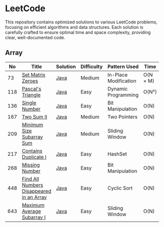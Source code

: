 # LeetCode

This repository contains optimized solutions to various LeetCode problems, focusing on efficient algorithms and data structures. Each solution is carefully crafted to ensure optimal time and space complexity, providing clear, well-documented code.

## Array

| No | Title | Solution | Difficulty | Pattern Used | Time | Space |
|---| ----- | -------- | ---------- | -------------- | ----- | ----- |
| 73 | [Set Matrix Zeroes](https://leetcode.com/problems/set-matrix-zeroes/) | [Java](arrays\SetZeros.java) | Medium | In-Place Modification | O(N × M) | 0(1) |
| 118 | [Pascal's Triangle](https://leetcode.com/problems/pascals-triangle/) | [Java](arrays/PascalTriangle.java) | Easy | Dynamic Programming | O(N²) | O(N²) |
| 136 | [Single Number](https://leetcode.com/problems/single-number/) | [Java](arrays/SingleNumber.java) | Easy | Bit Manipulation | O(N) | O(1) |
| 167 | [Two Sum II](https://leetcode.com/problems/two-sum-ii-input-array-is-sorted/) | [Java](arrays/TwoSumII.java) | Medium | Two Pointers |  O(N) | 0(1) |
| 209 | [Minimum Size Subarray Sum](https://leetcode.com/problems/minimum-size-subarray-sum/) | [Java](arrays/MinimumSizeSubarraySum.java) | Medium | Sliding Window | O(N) | 0(1) |
| 217 | [Contains Duplicate I](https://leetcode.com/problems/contains-duplicate/) | [Java](arrays/ContainsDuplicate.java) | Easy | HashSet | O(N) | 0(N) |
| 268 | [Missing Number](https://leetcode.com/problems/missing-number/) | [Java](arrays/MissingNumber.java) | Easy | Bit Manipulation | O(N) | 0(1) |
| 448 | [Find All Numbers Disappeared in an Array](https://leetcode.com/problems/find-all-numbers-disappeared-in-an-array/) | [Java](arrays/FindDisappearedNumbers.java) | Easy | Cyclic Sort | O(N) | 0(1) |
| 643 | [Maximum Average Subarray I](https://leetcode.com/problems/maximum-average-subarray-i/) | [Java](arrays/MaximumAverageSubarrayI.java) | Easy | Sliding Window | O(N) | 0(1) |
